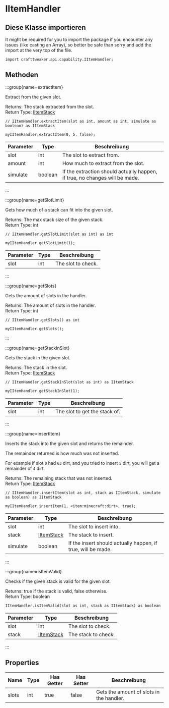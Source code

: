 # IItemHandler

## Diese Klasse importieren

It might be required for you to import the package if you encounter any issues (like casting an Array), so better be safe than sorry and add the import at the very top of the file.
```zenscript
import crafttweaker.api.capability.IItemHandler;
```


## Methoden

:::group{name=extractItem}

Extract from the given slot.

Returns: The stack extracted from the slot.  
Return Type: [IItemStack](/vanilla/api/item/IItemStack)

```zenscript
// IItemHandler.extractItem(slot as int, amount as int, simulate as boolean) as IItemStack

myIItemHandler.extractItem(0, 5, false);
```

| Parameter | Type    | Beschreibung                                                                |
| --------- | ------- | --------------------------------------------------------------------------- |
| slot      | int     | The slot to extract from.                                                   |
| amount    | int     | How much to extract from the slot.                                          |
| simulate  | boolean | If the extraction should actually happen, if true, no changes will be made. |


:::

:::group{name=getSlotLimit}

Gets how much of a stack can fit into the given slot.

Returns: The max stack size of the given stack.  
Return Type: int

```zenscript
// IItemHandler.getSlotLimit(slot as int) as int

myIItemHandler.getSlotLimit(1);
```

| Parameter | Type | Beschreibung       |
| --------- | ---- | ------------------ |
| slot      | int  | The slot to check. |


:::

:::group{name=getSlots}

Gets the amount of slots in the handler.

Returns: The amount of slots in the handler.  
Return Type: int

```zenscript
// IItemHandler.getSlots() as int

myIItemHandler.getSlots();
```

:::

:::group{name=getStackInSlot}

Gets the stack in the given slot.

Returns: The stack in the slot.  
Return Type: [IItemStack](/vanilla/api/item/IItemStack)

```zenscript
// IItemHandler.getStackInSlot(slot as int) as IItemStack

myIItemHandler.getStackInSlot(1);
```

| Parameter | Type | Beschreibung                  |
| --------- | ---- | ----------------------------- |
| slot      | int  | The slot to get the stack of. |


:::

:::group{name=insertItem}

Inserts the stack into the given slot and returns the remainder.

 The remainder returned is how much was not inserted.


 For example if slot `0` had `63` dirt, and you tried to insert `5` dirt, you will get a remainder of `4` dirt.

Returns: The remaining stack that was not inserted.  
Return Type: [IItemStack](/vanilla/api/item/IItemStack)

```zenscript
// IItemHandler.insertItem(slot as int, stack as IItemStack, simulate as boolean) as IItemStack

myIItemHandler.insertItem(1, <item:minecraft:dirt>, true);
```

| Parameter | Type                                       | Beschreibung                                                 |
| --------- | ------------------------------------------ | ------------------------------------------------------------ |
| slot      | int                                        | The slot to insert into.                                     |
| stack     | [IItemStack](/vanilla/api/item/IItemStack) | The stack to insert.                                         |
| simulate  | boolean                                    | If the insert should actually happen, if true, will be made. |


:::

:::group{name=isItemValid}

Checks if the given stack is valid for the given slot.

Returns: true if the stack is valid, false otherwise.  
Return Type: boolean

```zenscript
IItemHandler.isItemValid(slot as int, stack as IItemStack) as boolean
```

| Parameter | Type                                       | Beschreibung        |
| --------- | ------------------------------------------ | ------------------- |
| slot      | int                                        | The slot to check.  |
| stack     | [IItemStack](/vanilla/api/item/IItemStack) | The stack to check. |


:::


## Properties

| Name  | Type | Has Getter | Has Setter | Beschreibung                             |
| ----- | ---- | ---------- | ---------- | ---------------------------------------- |
| slots | int  | true       | false      | Gets the amount of slots in the handler. |

